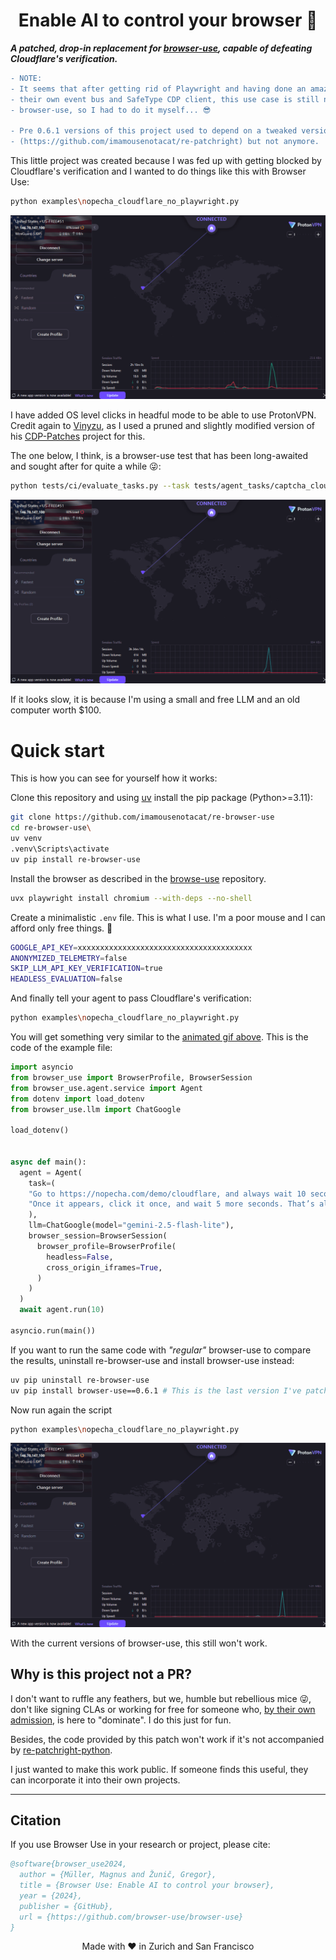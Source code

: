 <h1 align="center">Enable AI to control your browser 🤖</h1>

___A patched, drop-in replacement for [browser-use](https://github.com/browser-use/browser-use), capable of defeating Cloudflare's verification.___

```diff
- NOTE: 
- It seems that after getting rid of Playwright and having done an amazing piece of work developing 
- their own event bus and SafeType CDP client, this use case is still not being contemplated by
- browser-use, so I had to do it myself... 😎

- Pre 0.6.1 versions of this project used to depend on a tweaked version of patchright 
- (https://github.com/imamousenotacat/re-patchright) but not anymore.
```

This little project was created because I was fed up with getting blocked by Cloudflare's verification and I wanted to do things like this with Browser Use:

<a id="nopecha_cloudflare_no_playwright.py.gif"></a>
```bash
python examples\nopecha_cloudflare_no_playwright.py
```

![nopecha_cloudflare.py](https://raw.githubusercontent.com/imamousenotacat/re-browser-use/main/images/nopecha_cloudflare_no_playwright.py.gif)

I have added OS level clicks in headful mode to be able to use ProtonVPN. Credit again to [Vinyzu](https://github.com/Vinyzu),
as I used a pruned and slightly modified version of his [CDP-Patches](https://github.com/imamousenotacat/re-cdp-patches) project for this. 

The one below, I think, is a browser-use test that has been long-awaited and sought after for quite a while 😜:

```bash
python tests/ci/evaluate_tasks.py --task tests/agent_tasks/captcha_cloudflare.yaml
```

![captcha_cloudflare.yaml](https://raw.githubusercontent.com/imamousenotacat/re-browser-use/main/images/captcha_cloudflare.yaml-post-0.6.1.gif)

If it looks slow, it is because I'm using a small and free LLM and an old computer worth $100. 

# Quick start

This is how you can see for yourself how it works:

Clone this repository and using [uv](https://docs.astral.sh/uv/getting-started/installation/) install the pip package (Python>=3.11):

```bash
git clone https://github.com/imamousenotacat/re-browser-use
cd re-browser-use\
uv venv
.venv\Scripts\activate
uv pip install re-browser-use
```

Install the browser as described in the [browse-use](https://github.com/browser-use/browser-use) repository.

```bash
uvx playwright install chromium --with-deps --no-shell
```

Create a minimalistic `.env` file. This is what I use. I'm a poor mouse and I can afford only free things. 🙂

```bash
GOOGLE_API_KEY=xxxxxxxxxxxxxxxxxxxxxxxxxxxxxxxxxxxxxxx
ANONYMIZED_TELEMETRY=false
SKIP_LLM_API_KEY_VERIFICATION=true
HEADLESS_EVALUATION=false
```

And finally tell your agent to pass Cloudflare's verification:

```bash
python examples\nopecha_cloudflare_no_playwright.py
```

You will get something very similar to the [animated gif above](#nopecha_cloudflare_no_playwright.py.gif). This is the code of the example file:

```python
import asyncio
from browser_use import BrowserProfile, BrowserSession
from browser_use.agent.service import Agent
from dotenv import load_dotenv
from browser_use.llm import ChatGoogle

load_dotenv()


async def main():
  agent = Agent(
    task=(
    "Go to https://nopecha.com/demo/cloudflare, and always wait 10 seconds for the verification checkbox to appear."
    "Once it appears, click it once, and wait 5 more seconds. That’s all. Your job is done. Don't check anything. If you get redirected, don’t worry."
    ),
    llm=ChatGoogle(model="gemini-2.5-flash-lite"),
    browser_session=BrowserSession(
      browser_profile=BrowserProfile(
        headless=False,
        cross_origin_iframes=True,
      )
    )
  )
  await agent.run(10)

asyncio.run(main())
```

If you want to run the same code with _"regular"_ browser-use to compare the results, uninstall re-browser-use and install browser-use instead:

```bash
uv pip uninstall re-browser-use
uv pip install browser-use==0.6.1 # This is the last version I've patched so far
```

Now run again the script

```bash
python examples\nopecha_cloudflare_no_playwright.py
```

![nopecha_cloudflare_unfolded.py KO](https://raw.githubusercontent.com/imamousenotacat/re-browser-use/main/images/nopecha_cloudflare_no_playwright.py.KO.gif)

With the current versions of browser-use, this still won't work.

## Why is this project not a PR?

I don't want to ruffle any feathers, but we, humble but rebellious mice 😜, don't like signing CLAs or working for free for someone who, 
[by their own admission](https://browser-use.com/careers), is here to "dominate". I do this just for fun. 

Besides, the code provided by this patch won't work if it's not accompanied by [re-patchright-python](https://github.com/imamousenotacat/re-patchright-python).

I just wanted to make this work public. If someone finds this useful, they can incorporate it into their own projects. 

------

## Citation

If you use Browser Use in your research or project, please cite:

```bibtex
@software{browser_use2024,
  author = {Müller, Magnus and Žunič, Gregor},
  title = {Browser Use: Enable AI to control your browser},
  year = {2024},
  publisher = {GitHub},
  url = {https://github.com/browser-use/browser-use}
}
```

<div align="center">
Made with ❤️ in Zurich and San Francisco
 </div>
